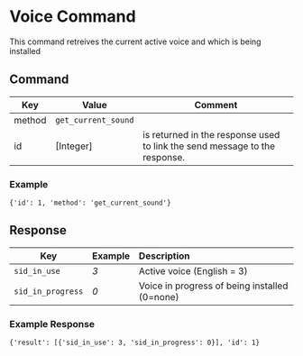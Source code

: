 # Voice Command

This command retreives the current active voice and which is being installed

## Command
| Key  | Value  | Comment  |
| ------- | ----------- | ------- |
| method | `get_current_sound` |  | 
| id   | [Integer] | is returned in the response used to link the send message to the response. |

### Example

`{'id': 1, 'method': 'get_current_sound'}`

## Response

|  Key  | Example | Description |
| ------------- | :------ | :------------------------------ |
|   `sid_in_use` |   _3_ | Active voice (English = 3) |
|  `sid_in_progress` | _0_ | Voice in progress of being installed (0=none) |

### Example Response
`{'result': [{'sid_in_use': 3, 'sid_in_progress': 0}], 'id': 1}`

